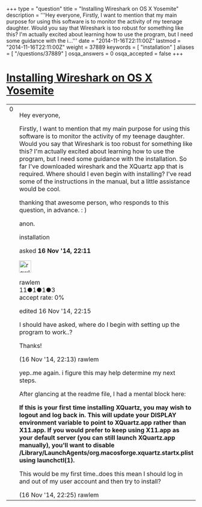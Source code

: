 +++
type = "question"
title = "Installing Wireshark on OS X Yosemite"
description = '''Hey everyone, Firstly, I want to mention that my main purpose for using this software is to monitor the activity of my teenage daughter. Would you say that Wireshark is too robust for something like this? I&#x27;m actually excited about learning how to use the program, but I need some guidance with the i...'''
date = "2014-11-16T22:11:00Z"
lastmod = "2014-11-16T22:11:00Z"
weight = 37889
keywords = [ "installation" ]
aliases = [ "/questions/37889" ]
osqa_answers = 0
osqa_accepted = false
+++

<div class="headNormal">

# [Installing Wireshark on OS X Yosemite](/questions/37889/installing-wireshark-on-os-x-yosemite)

</div>

<div id="main-body">

<div id="askform">

<table id="question-table" style="width:100%;"><colgroup><col style="width: 50%" /><col style="width: 50%" /></colgroup><tbody><tr class="odd"><td style="width: 30px; vertical-align: top"><div class="vote-buttons"><div id="post-37889-score" class="post-score" title="current number of votes">0</div><div id="favorite-count" class="favorite-count"></div></div></td><td><div id="item-right"><div class="question-body"><p>Hey everyone,</p><p>Firstly, I want to mention that my main purpose for using this software is to monitor the activity of my teenage daughter. Would you say that Wireshark is too robust for something like this? I'm actually excited about learning how to use the program, but I need some guidance with the installation. So far I've downloaded wireshark and the XQuartz app that is required. Where should I even begin with installing? I've read some of the instructions in the manual, but a little assistance would be cool.</p><p>thanking that awesome person, who responds to this question, in advance. : )</p><p>anon.</p></div><div id="question-tags" class="tags-container tags">installation</div><div id="question-controls" class="post-controls"></div><div class="post-update-info-container"><div class="post-update-info post-update-info-user"><p>asked <strong>16 Nov '14, 22:11</strong></p><img src="https://secure.gravatar.com/avatar/d37456748a82ac254a118136397586dc?s=32&amp;d=identicon&amp;r=g" class="gravatar" width="32" height="32" alt="rawlem&#39;s gravatar image" /><p>rawlem<br />
<span class="score" title="11 reputation points">11</span><span title="1 badges"><span class="badge1">●</span><span class="badgecount">1</span></span><span title="1 badges"><span class="silver">●</span><span class="badgecount">1</span></span><span title="3 badges"><span class="bronze">●</span><span class="badgecount">3</span></span><br />
<span class="accept_rate" title="Rate of the user&#39;s accepted answers">accept rate:</span> <span title="rawlem has no accepted answers">0%</span></p></div><div class="post-update-info post-update-info-edited"><p>edited 16 Nov '14, 22:15</p></div></div><div id="comments-container-37889" class="comments-container"><span id="37890"></span><div id="comment-37890" class="comment"><div id="post-37890-score" class="comment-score"></div><div class="comment-text"><p>I should have asked, where do I begin with setting up the program to work..?</p><p>Thanks!</p></div><div id="comment-37890-info" class="comment-info"><span class="comment-age">(16 Nov '14, 22:13)</span> rawlem</div></div><span id="37891"></span><div id="comment-37891" class="comment"><div id="post-37891-score" class="comment-score"></div><div class="comment-text"><p>yep..me again. i figure this may help determine my next steps.</p><p>After glancing at the readme file, I had a mental block here:</p><p><strong>If this is your first time installing XQuartz, you may wish to logout and log back in. This will update your DISPLAY environment variable to point to XQuartz.app rather than X11.app. If you would prefer to keep using X11.app as your default server (you can still launch XQuartz.app manually), you'll want to disable /Library/LaunchAgents/org.macosforge.xquartz.startx.plist using launchctl(1).</strong></p><p>This would be my first time..does this mean I should log in and out of my user account and then try to install?</p></div><div id="comment-37891-info" class="comment-info"><span class="comment-age">(16 Nov '14, 22:25)</span> rawlem</div></div></div><div id="comment-tools-37889" class="comment-tools"></div><div class="clear"></div><div id="comment-37889-form-container" class="comment-form-container"></div><div class="clear"></div></div></td></tr></tbody></table>

</div>

</div>

